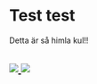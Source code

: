 

<h1>Test test</h1>
<p>Detta är så himla kul!!</p>
<h2><a href=smiley><img src="https://cdn.pixabay.com/photo/2019/01/20/08/57/graphic-3943389_1280.png" 
</h2>
<a href=smiley><img src="https://cdn.pixabay.com/photo/2019/01/20/08/57/graphic-3943389_1280.png" 
